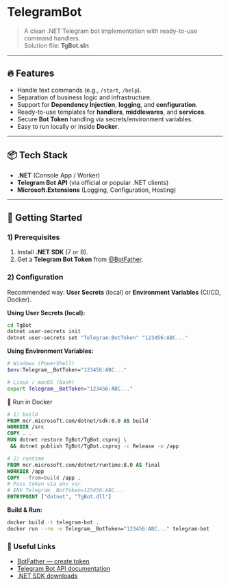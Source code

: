 # TelegramBot

> A clean .NET Telegram bot implementation with ready-to-use command handlers.  
Solution file: **TgBot.sln**

---

## 🔥 Features
- Handle text commands (e.g., `/start`, `/help`).
- Separation of business logic and infrastructure.
- Support for **Dependency Injection**, **logging**, and **configuration**.
- Ready-to-use templates for **handlers**, **middlewares**, and **services**.
- Secure **Bot Token** handling via secrets/environment variables.
- Easy to run locally or inside **Docker**.

---

## 📦 Tech Stack
- **.NET** (Console App / Worker)
- **Telegram Bot API** (via official or popular .NET clients)
- **Microsoft.Extensions** (Logging, Configuration, Hosting)

---

## 🚀 Getting Started

### 1) Prerequisites
1. Install **.NET SDK** (7 or 8).
2. Get a **Telegram Bot Token** from [@BotFather](https://t.me/BotFather).

### 2) Configuration
Recommended way: **User Secrets** (local) or **Environment Variables** (CI/CD, Docker).

**Using User Secrets (local):**
```bash
cd TgBot
dotnet user-secrets init
dotnet user-secrets set "Telegram:BotToken" "123456:ABC..."
```

**Using Environment Variables:**
```bash
# Windows (PowerShell)
$env:Telegram__BotToken="123456:ABC..."

# Linux / macOS (bash)
export Telegram__BotToken="123456:ABC..."
```

🐳 Run in Docker
```dockerfile
# 1) build
FROM mcr.microsoft.com/dotnet/sdk:8.0 AS build
WORKDIR /src
COPY . .
RUN dotnet restore TgBot/TgBot.csproj \
 && dotnet publish TgBot/TgBot.csproj -c Release -o /app

# 2) runtime
FROM mcr.microsoft.com/dotnet/runtime:8.0 AS final
WORKDIR /app
COPY --from=build /app .
# Pass token via env var
# ENV Telegram__BotToken=123456:ABC...
ENTRYPOINT ["dotnet", "TgBot.dll"]
```
**Build & Run:**
```bash
docker build -t telegram-bot .
docker run --rm -e Telegram__BotToken="123456:ABC..." telegram-bot
```

### 🧷 Useful Links
- [BotFather — create token](https://t.me/BotFather)  
- [Telegram Bot API documentation](https://core.telegram.org/bots/api)  
- [.NET SDK downloads](https://dotnet.microsoft.com/download)
